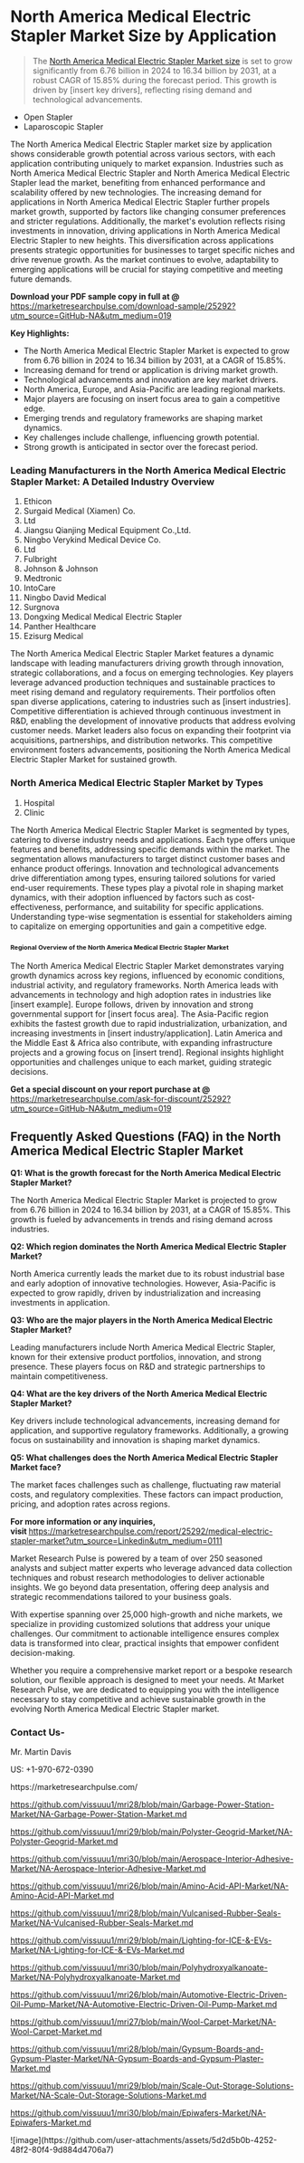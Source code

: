 <h1>North America Medical Electric Stapler Market&nbsp;Size by Application</h1><blockquote><p>The <a href="https://marketresearchpulse.com/download-sample/25292?utm_source=GitHub-NA&amp;utm_medium=019">North America Medical Electric Stapler Market size</a> is set to grow significantly from 6.76 billion in 2024 to 16.34 billion by 2031, at a robust CAGR of 15.85% during the forecast period. This growth is driven by [insert key drivers], reflecting rising demand and technological advancements.</p></blockquote><ul><li>Open Stapler<li> Laparoscopic Stapler</li></ul><p>The North America Medical Electric Stapler market size by application shows considerable growth potential across various sectors, with each application contributing uniquely to market expansion. Industries such as North America Medical Electric Stapler and North America Medical Electric Stapler lead the market, benefiting from enhanced performance and scalability offered by new technologies. The increasing demand for applications in North America Medical Electric Stapler further propels market growth, supported by factors like changing consumer preferences and stricter regulations. Additionally, the market's evolution reflects rising investments in innovation, driving applications in North America Medical Electric Stapler to new heights. This diversification across applications presents strategic opportunities for businesses to target specific niches and drive revenue growth. As the market continues to evolve, adaptability to emerging applications will be crucial for staying competitive and meeting future demands.</p><p><strong>Download your PDF sample copy in full at @ </strong><a href="https://marketresearchpulse.com/download-sample/25292?utm_source=GitHub-NA&amp;utm_medium=019">https://marketresearchpulse.com/download-sample/25292?utm_source=GitHub-NA&amp;utm_medium=019</a></p><p><strong>Key Highlights: </strong></p><ul><li>The North America Medical Electric Stapler Market is expected to grow from 6.76 billion in 2024 to 16.34 billion by 2031, at a CAGR of 15.85%.</li><li>Increasing demand for trend or application is driving market growth.</li><li>Technological advancements and innovation are key market drivers.</li><li>North America, Europe, and Asia-Pacific are leading regional markets.</li><li>Major players are focusing on insert focus area to gain a competitive edge.</li><li>Emerging trends and regulatory frameworks are shaping market dynamics.</li><li>Key challenges include challenge, influencing growth potential.</li><li>Strong growth is anticipated in sector over the forecast period.</li></ul><h3>Leading Manufacturers in the North America Medical Electric Stapler Market: A Detailed Industry Overview</h3><ol><li>Ethicon</li><li>Surgaid Medical (Xiamen) Co.</li><li>Ltd</li><li>Jiangsu Qianjing Medical Equipment Co.,Ltd.</li><li>Ningbo Verykind Medical Device Co.</li><li>Ltd</li><li>Fulbright</li><li>Johnson & Johnson</li><li>Medtronic</li><li>IntoCare</li><li>Ningbo David Medical</li><li>Surgnova</li><li>Dongxing Medical Medical Electric Stapler</li><li>Panther Healthcare</li><li>Ezisurg Medical</li></ol><div class="flex max-w-full flex-col flex-grow"><div class="min-h-8 text-message flex w-full flex-col items-end gap-2 whitespace-normal break-words [.text-message+&amp;]:mt-5" dir="auto" data-message-author-role="assistant" data-message-id="fd8432e4-4910-450d-b182-61b7bfb0a01f" data-message-model-slug="gpt-4o"><div class="flex w-full flex-col gap-1 empty:hidden first:pt-[3px]"><div class="markdown prose w-full break-words dark:prose-invert light"><p>The North America Medical Electric Stapler Market features a dynamic landscape with leading manufacturers driving growth through innovation, strategic collaborations, and a focus on emerging technologies. Key players leverage advanced production techniques and sustainable practices to meet rising demand and regulatory requirements. Their portfolios often span diverse applications, catering to industries such as [insert industries]. Competitive differentiation is achieved through continuous investment in R&amp;D, enabling the development of innovative products that address evolving customer needs. Market leaders also focus on expanding their footprint via acquisitions, partnerships, and distribution networks. This competitive environment fosters advancements, positioning the North America Medical Electric Stapler Market for sustained growth.</p></div></div></div></div><h3>North America Medical Electric Stapler Market by Types</h3><ol><li>Hospital<li> Clinic</li></ol><div class="flex max-w-full flex-col flex-grow"><div class="min-h-8 text-message flex w-full flex-col items-end gap-2 whitespace-normal break-words [.text-message+&amp;]:mt-5" dir="auto" data-message-author-role="assistant" data-message-id="084470be-0bb7-4664-bddf-5156b4f41249" data-message-model-slug="gpt-4o-mini"><div class="flex w-full flex-col gap-1 empty:hidden first:pt-[3px]"><div class="markdown prose w-full break-words dark:prose-invert light"><p>The North America Medical Electric Stapler Market is segmented by types, catering to diverse industry needs and applications. Each type offers unique features and benefits, addressing specific demands within the market. The segmentation allows manufacturers to target distinct customer bases and enhance product offerings. Innovation and technological advancements drive differentiation among types, ensuring tailored solutions for varied end-user requirements. These types play a pivotal role in shaping market dynamics, with their adoption influenced by factors such as cost-effectiveness, performance, and suitability for specific applications. Understanding type-wise segmentation is essential for stakeholders aiming to capitalize on emerging opportunities and gain a competitive edge.</p></div></div></div></div><h3><span style="font-size: 11px;">Regional Overview of the North America Medical Electric Stapler Market</span></h3><div class="flex max-w-full flex-col flex-grow"><div class="min-h-8 text-message flex w-full flex-col items-end gap-2 whitespace-normal break-words [.text-message+&amp;]:mt-5" dir="auto" data-message-author-role="assistant" data-message-id="e9038762-ce64-4e30-91c9-9bd413514231" data-message-model-slug="gpt-4o-mini"><div class="flex w-full flex-col gap-1 empty:hidden first:pt-[3px]"><div class="markdown prose w-full break-words dark:prose-invert light"><p>The North America Medical Electric Stapler Market demonstrates varying growth dynamics across key regions, influenced by economic conditions, industrial activity, and regulatory frameworks. North America leads with advancements in technology and high adoption rates in industries like [insert example]. Europe follows, driven by innovation and strong governmental support for [insert focus area]. The Asia-Pacific region exhibits the fastest growth due to rapid industrialization, urbanization, and increasing investments in [insert industry/application]. Latin America and the Middle East &amp; Africa also contribute, with expanding infrastructure projects and a growing focus on [insert trend]. Regional insights highlight opportunities and challenges unique to each market, guiding strategic decisions.</p></div></div></div></div><p><strong>Get a special discount on your report purchase at @ </strong><a href="https://marketresearchpulse.com/ask-for-discount/25292?utm_source=GitHub-NA&amp;utm_medium=019">https://marketresearchpulse.com/ask-for-discount/25292?utm_source=GitHub-NA&amp;utm_medium=019</a></p><h2>Frequently Asked Questions (FAQ) in the North America Medical Electric Stapler Market</h2><p><strong>Q1: What is the growth forecast for the North America Medical Electric Stapler Market?</strong></p><p>The North America Medical Electric Stapler Market is projected to grow from 6.76 billion in 2024 to 16.34 billion by 2031, at a CAGR of 15.85%. This growth is fueled by advancements in trends and rising demand across industries.</p><p><strong>Q2: Which region dominates the North America Medical Electric Stapler Market?</strong></p><p>North America currently leads the market due to its robust industrial base and early adoption of innovative technologies. However, Asia-Pacific is expected to grow rapidly, driven by industrialization and increasing investments in application.</p><p><strong>Q3: Who are the major players in the North America Medical Electric Stapler Market?</strong></p><p>Leading manufacturers include North America Medical Electric Stapler, known for their extensive product portfolios, innovation, and strong presence. These players focus on R&amp;D and strategic partnerships to maintain competitiveness.</p><p><strong>Q4: What are the key drivers of the North America Medical Electric Stapler Market?</strong></p><p>Key drivers include technological advancements, increasing demand for application, and supportive regulatory frameworks. Additionally, a growing focus on sustainability and innovation is shaping market dynamics.</p><p><strong>Q5: What challenges does the North America Medical Electric Stapler Market face?</strong></p><p>The market faces challenges such as challenge, fluctuating raw material costs, and regulatory complexities. These factors can impact production, pricing, and adoption rates across regions.</p><p><strong>For more information or any inquiries, visit&nbsp;</strong><a href="https://marketresearchpulse.com/report/25292/medical-electric-stapler-market?utm_source=Linkedin&utm_medium=0111">https://marketresearchpulse.com/report/25292/medical-electric-stapler-market?utm_source=Linkedin&utm_medium=0111</a></p><p>Market Research Pulse is powered by a team of over 250 seasoned analysts and subject matter experts who leverage advanced data collection techniques and robust research methodologies to deliver actionable insights. We go beyond data presentation, offering deep analysis and strategic recommendations tailored to your business goals.</p><p>With expertise spanning over 25,000 high-growth and niche markets, we specialize in providing customized solutions that address your unique challenges. Our commitment to actionable intelligence ensures complex data is transformed into clear, practical insights that empower confident decision-making.</p><p>Whether you require a comprehensive market report or a bespoke research solution, our flexible approach is designed to meet your needs. At Market Research Pulse, we are dedicated to equipping you with the intelligence necessary to stay competitive and achieve sustainable growth in the evolving North America Medical Electric Stapler market.</p><h3><strong>Contact Us-</strong></h3><p>Mr. Martin Davis</p><p>US: +1-970-672-0390</p><p>https://marketresearchpulse.com/</p><p><a href="https://github.com/vissuuu1/mri28/blob/main/Garbage-Power-Station-Market/NA-Garbage-Power-Station-Market.md">https://github.com/vissuuu1/mri28/blob/main/Garbage-Power-Station-Market/NA-Garbage-Power-Station-Market.md</a></p><p><a href="https://github.com/vissuuu1/mri29/blob/main/Polyster-Geogrid-Market/NA-Polyster-Geogrid-Market.md">https://github.com/vissuuu1/mri29/blob/main/Polyster-Geogrid-Market/NA-Polyster-Geogrid-Market.md</a></p><p><a href="https://github.com/vissuuu1/mri30/blob/main/Aerospace-Interior-Adhesive-Market/NA-Aerospace-Interior-Adhesive-Market.md">https://github.com/vissuuu1/mri30/blob/main/Aerospace-Interior-Adhesive-Market/NA-Aerospace-Interior-Adhesive-Market.md</a></p><p><a href="https://github.com/vissuuu1/mri26/blob/main/Amino-Acid-API-Market/NA-Amino-Acid-API-Market.md">https://github.com/vissuuu1/mri26/blob/main/Amino-Acid-API-Market/NA-Amino-Acid-API-Market.md</a></p><p><a href="https://github.com/vissuuu1/mri28/blob/main/Vulcanised-Rubber-Seals-Market/NA-Vulcanised-Rubber-Seals-Market.md">https://github.com/vissuuu1/mri28/blob/main/Vulcanised-Rubber-Seals-Market/NA-Vulcanised-Rubber-Seals-Market.md</a></p><p><a href="https://github.com/vissuuu1/mri29/blob/main/Lighting-for-ICE-&-EVs-Market/NA-Lighting-for-ICE-&-EVs-Market.md">https://github.com/vissuuu1/mri29/blob/main/Lighting-for-ICE-&-EVs-Market/NA-Lighting-for-ICE-&-EVs-Market.md</a></p><p><a href="https://github.com/vissuuu1/mri30/blob/main/Polyhydroxyalkanoate-Market/NA-Polyhydroxyalkanoate-Market.md">https://github.com/vissuuu1/mri30/blob/main/Polyhydroxyalkanoate-Market/NA-Polyhydroxyalkanoate-Market.md</a></p><p><a href="https://github.com/vissuuu1/mri26/blob/main/Automotive-Electric-Driven-Oil-Pump-Market/NA-Automotive-Electric-Driven-Oil-Pump-Market.md">https://github.com/vissuuu1/mri26/blob/main/Automotive-Electric-Driven-Oil-Pump-Market/NA-Automotive-Electric-Driven-Oil-Pump-Market.md</a></p><p><a href="https://github.com/vissuuu1/mri27/blob/main/Wool-Carpet-Market/NA-Wool-Carpet-Market.md">https://github.com/vissuuu1/mri27/blob/main/Wool-Carpet-Market/NA-Wool-Carpet-Market.md</a></p><p><a href="https://github.com/vissuuu1/mri28/blob/main/Gypsum-Boards-and-Gypsum-Plaster-Market/NA-Gypsum-Boards-and-Gypsum-Plaster-Market.md">https://github.com/vissuuu1/mri28/blob/main/Gypsum-Boards-and-Gypsum-Plaster-Market/NA-Gypsum-Boards-and-Gypsum-Plaster-Market.md</a></p><p><a href="https://github.com/vissuuu1/mri29/blob/main/Scale-Out-Storage-Solutions-Market/NA-Scale-Out-Storage-Solutions-Market.md">https://github.com/vissuuu1/mri29/blob/main/Scale-Out-Storage-Solutions-Market/NA-Scale-Out-Storage-Solutions-Market.md</a></p><p><a href="https://github.com/vissuuu1/mri30/blob/main/Epiwafers-Market/NA-Epiwafers-Market.md">https://github.com/vissuuu1/mri30/blob/main/Epiwafers-Market/NA-Epiwafers-Market.md</a></p>
![image](https://github.com/user-attachments/assets/5d2d5b0b-4252-48f2-80f4-9d884d4706a7)
